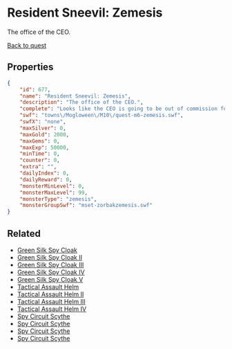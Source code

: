 # Resident Sneevil: Zemesis

The office of the CEO.

[Back to quest](../quests.md)

## Properties

```json
{
    "id": 677,
    "name": "Resident Sneevil: Zemesis",
    "description": "The office of the CEO.",
    "complete": "Looks like the CEO is going to be out of commission for a while with a stomach-ache....",
    "swf": "towns\/Mogloween\/M10\/quest-m6-zemesis.swf",
    "swfX": "none",
    "maxSilver": 0,
    "maxGold": 2000,
    "maxGems": 0,
    "maxExp": 50000,
    "minTime": 0,
    "counter": 0,
    "extra": "",
    "dailyIndex": 0,
    "dailyReward": 0,
    "monsterMinLevel": 0,
    "monsterMaxLevel": 99,
    "monsterType": "zemesis",
    "monsterGroupSwf": "mset-zorbakzemesis.swf"
}
```

## Related

- [Green Silk Spy Cloak](../items/4499-green-silk-spy-cloak.md)
- [Green Silk Spy Cloak II](../items/4500-green-silk-spy-cloak-ii.md)
- [Green Silk Spy Cloak III](../items/4501-green-silk-spy-cloak-iii.md)
- [Green Silk Spy Cloak IV](../items/4502-green-silk-spy-cloak-iv.md)
- [Green Silk Spy Cloak V](../items/4503-green-silk-spy-cloak-v.md)
- [Tactical Assault Helm](../items/4504-tactical-assault-helm.md)
- [Tactical Assault Helm II](../items/4505-tactical-assault-helm-ii.md)
- [Tactical Assault Helm III](../items/4506-tactical-assault-helm-iii.md)
- [Tactical Assault Helm IV](../items/4507-tactical-assault-helm-iv.md)
- [Spy Circuit Scythe](../items/4508-spy-circuit-scythe.md)
- [Spy Circuit Scythe](../items/4509-spy-circuit-scythe.md)
- [Spy Circuit Scythe](../items/4510-spy-circuit-scythe.md)
- [Spy Circuit Scythe](../items/4511-spy-circuit-scythe.md)

